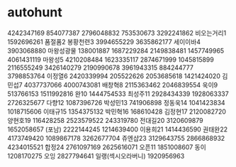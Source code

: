 # autohunt
4242347169 854077387 2796048832 753530673 3292241862
비오는거리1 1592696261
품절품2 
봉황천련3 3994655229 3635862177
세이이바4 3903068880
마왕성광물 138001887 1687229284 2149838481 1457749965 4061431119
마왕성5 4210208484 1623335117 2874671999 1045815899 2116555249 3426140279 2190990678 3961943315 884244777 3798853764
이정열6 2420339994 205522626 2053685618 1421424020
김민섭7 4037737066 4000743081
배창혁8 2115363462 2046839554
욱이9 513766153 1511992816
완10 1444754533
최성주11 2928434339 1928063337 2726325677
다향12 1087396726
박성민13 741906898
정동욱14 1041423834 1018715606
이태규15 1354375132
박민혁16 168610428
김정현17 2120082720
양현호19 116428258 2523579522 243319780
전대길20 3120609879 1652058657
(포남) 2222144245 1214639400
이용희21 1414436590
권태완22 4173749420 1089867178 3262677704
쥬엔샵23 3129643755 2866868932 4234015521
합정24 2761097169 2625616071
오픈11 1851008607
동이 1208170275
오잉 2827794641
일랭(섹시오라버니) 1920956963
